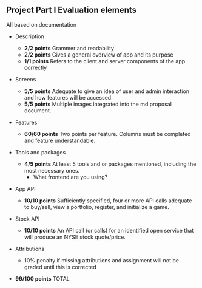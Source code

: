 

## Project Part I Evaluation elements

All based on documentation  

* Description

  * **2/2 points**  Grammer and readability  
  * **2/2 points**  Gives a general overview of app and its purpose
  * **1/1 points**  Refers to the client and server components of the app correctly
* Screens
  * **5/5 points**  Adequate to give an idea of user and admin interaction and how features will be accessed.
  * **5/5 points**  Multiple images integrated into the md proposal document.
* Features
  * **60/60 points**  Two points per feature. Columns must be completed and feature understandable. 
* Tools and packages
  * **4/5 points**  At least 5 tools and or packages mentioned, including the most necessary ones.
    * What frontend are you using?
* App API
  * **10/10 points**  Sufficiently specified, four or more API calls adequate to buy/sell, view a portfolio, register, and initialize a game.
* Stock API
  * **10/10 points**  An API call (or calls) for an identified open service that will produce an NYSE stock quote/price.

* Attributions
  * 10% penalty if missing attributions and assignment will not be graded until this is corrected


* **99/100 points** TOTAL

